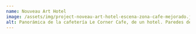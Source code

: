 ```yaml
---
name: Nouveau Art Hotel
image: /assets/img/project-noveau-art-hotel-escena-zona-cafe-mejorado.jpg
alt: Panorámica de la cafetería Le Corner Cafe, de un hotel. Paredes de tonos grises y suelo y techo de tono blanco.Al fondo la barra y el letrero del café. En la pared izquierda un cuadro grande. La pared izquierda abierta con una columnata de color blanco. En el centro 5 sillas y 2 sofás de formas redondeadas y color marrón claro, con aspecto de madera
---
```

